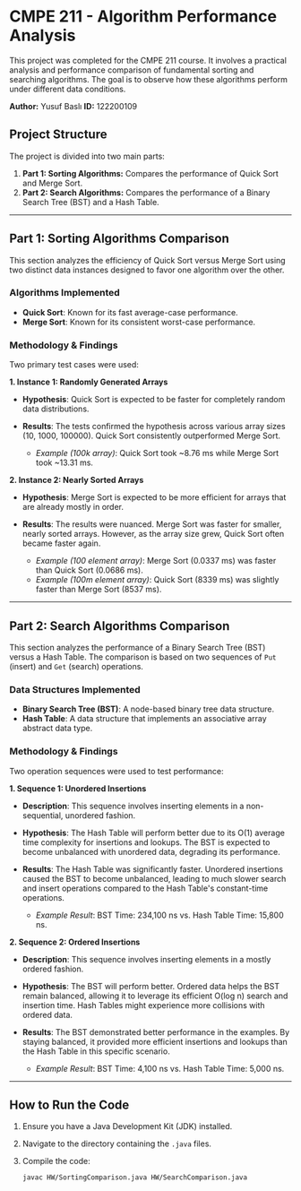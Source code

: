 # CMPE 211 - Algorithm Performance Analysis

This project was completed for the CMPE 211 course. It involves a practical analysis and performance comparison of fundamental sorting and searching algorithms. The goal is to observe how these algorithms perform under different data conditions.

**Author:** Yusuf Baslı
**ID:** 122200109

## Project Structure

The project is divided into two main parts:

1.  **Part 1: Sorting Algorithms:** Compares the performance of Quick Sort and Merge Sort.
2.  **Part 2: Search Algorithms:** Compares the performance of a Binary Search Tree (BST) and a Hash Table.

---

## Part 1: Sorting Algorithms Comparison

This section analyzes the efficiency of Quick Sort versus Merge Sort using two distinct data instances designed to favor one algorithm over the other.

### Algorithms Implemented

* **Quick Sort**: Known for its fast average-case performance.
* **Merge Sort**: Known for its consistent worst-case performance.

### Methodology & Findings

Two primary test cases were used:

**1. Instance 1: Randomly Generated Arrays**

* **Hypothesis**: Quick Sort is expected to be faster for completely random data distributions.
* **Results**: The tests confirmed the hypothesis across various array sizes (10, 1000, 100000). Quick Sort consistently outperformed Merge Sort.

  * *Example (100k array)*: Quick Sort took ~8.76 ms while Merge Sort took ~13.31 ms.

**2. Instance 2: Nearly Sorted Arrays**

* **Hypothesis**: Merge Sort is expected to be more efficient for arrays that are already mostly in order.
* **Results**: The results were nuanced. Merge Sort was faster for smaller, nearly sorted arrays. However, as the array size grew, Quick Sort often became faster again.

  * *Example (100 element array)*: Merge Sort (0.0337 ms) was faster than Quick Sort (0.0686 ms).
  * *Example (100m element array)*: Quick Sort (8339 ms) was slightly faster than Merge Sort (8537 ms).

---

## Part 2: Search Algorithms Comparison

This section analyzes the performance of a Binary Search Tree (BST) versus a Hash Table. The comparison is based on two sequences of `Put` (insert) and `Get` (search) operations.

### Data Structures Implemented

* **Binary Search Tree (BST)**: A node-based binary tree data structure.
* **Hash Table**: A data structure that implements an associative array abstract data type.

### Methodology & Findings

Two operation sequences were used to test performance:

**1. Sequence 1: Unordered Insertions**

* **Description**: This sequence involves inserting elements in a non-sequential, unordered fashion.
* **Hypothesis**: The Hash Table will perform better due to its O(1) average time complexity for insertions and lookups. The BST is expected to become unbalanced with unordered data, degrading its performance.
* **Results**: The Hash Table was significantly faster. Unordered insertions caused the BST to become unbalanced, leading to much slower search and insert operations compared to the Hash Table's constant-time operations.

  * *Example Result*: BST Time: 234,100 ns vs. Hash Table Time: 15,800 ns.

**2. Sequence 2: Ordered Insertions**

* **Description**: This sequence involves inserting elements in a mostly ordered fashion.
* **Hypothesis**: The BST will perform better. Ordered data helps the BST remain balanced, allowing it to leverage its efficient O(log n) search and insertion time. Hash Tables might experience more collisions with ordered data.
* **Results**: The BST demonstrated better performance in the examples. By staying balanced, it provided more efficient insertions and lookups than the Hash Table in this specific scenario.

  * *Example Result*: BST Time: 4,100 ns vs. Hash Table Time: 5,000 ns.

---

## How to Run the Code

1. Ensure you have a Java Development Kit (JDK) installed.
2. Navigate to the directory containing the `.java` files.
3. Compile the code:

   ```sh
   javac HW/SortingComparison.java HW/SearchComparison.java